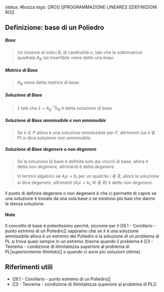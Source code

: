 *status*: #bozza 
*tags*: [[RO]] [[PROGRAMMAZIONE LINEARE]] [[DEFINIZIONI RO]]

## Definizione: base di un Poliedro

##### Base
> Un insieme di indici $B$, di cardinalità $n$, tale che la sottomatrice quadrata $A_{B}$ sia invertibile viene detto una *base*.

##### Matrice di Base
> $A_{B}$ viene detta *matrice di base*.

##### Soluzione di Base
> $\bar{x}$ tale che $\bar{x}=A_{B}^{-1}b_{B}$ è detta *soluzione di base*

##### Soluzione di Base ammissibile e non ammissible
> Se $\bar{x} \in P$ allora è una *soluzione ammissibile* per $P$, altrimenti (se $\bar{x} \not\in P$) si dice *soluzione non ammissibile*.

##### Soluzione di Base degenere o non degenere
> Se la soluzione di base è definita solo dai vincoli di base, allora è detta *non degenere*, altrimenti è detta *degenere*.

>  In termini algebrici se $A_{i}x = b_{i}$ per un qualche $i \not\in B$, allora la soluzione si dice *degenere*, altrimenti ($A_{i}x<b_{i}, \forall i \not\in B$) è detto *non degenere*.

Il punto di definire degenere o non degenere è che ci permette di capire se una soluzione è trovata da una sola base o se esistono più basi che danno la stessa soluzione.

#### Note
Il concetto di base è potentissimo perché, siccome per il [[9.1 - Corollario - punto estremo di un Poliedro]] sappiamo che se $\bar{x}$ è una soluzione ammissibile allora è un estremo del Poliedro e la soluzione di un problema di PL si trova quasi sempre in un estremo (tranne quando il problema è [[3 - Teorema - condizione di illimitatezza superiore al problema di PL|superiormente illimitato]] o quando ci sono più soluzioni ottime)

## Riferimenti utili

* [[9.1 - Corollario - punto estremo di un Poliedro]]
* [[3 - Teorema - condizione di illimitatezza superiore al problema di PL]]